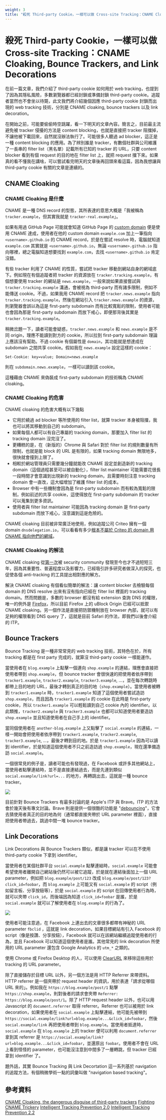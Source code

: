 ```yaml
---
weight: 3
title: "殺死 Third-party Cookie，一樣可以做 Cross-site Tracking：CNAME Cloaking, Bounce Trackers, and Link Decorations"
---
```


# 殺死 Third-party Cookie，一樣可以做 Cross-site Tracking：CNAME Cloaking, Bounce Trackers, and Link Decorations
在前一篇文章，我們介紹了 third-party cookie 如何用於 web tracking，也提到了因為其隱私風險，多數瀏覽器都已經封鎖或準備封鎖 third-party cookie。追蹤者當然也不會坐以待斃，此文我們將介紹幾個因應 third-party cookie 封鎖而出現的 web tracking 技術，分別是 CNAME cloaking, bounce trackers 以及 link decoration。

在開始之前，可能要偷偷時空跳躍，看一下明天的文章內容。簡言之，目前最主流避免被 tracker 侵擾的方法是 content blocking，也就是直接把 tracker 阻擋掉，不讓他被下載回來，自然就沒辦法執行了。可能很多人聽過 ad blocker，這正是一種 content blocking 的應用。為了辨別誰是 tracker，有數個社群與公司維護了一長串的 filter list（黑名單）記載所有已知的 tracker 的 URL，只要 content blocker 看到有個 request 的目的地在 filter list 上，就把 request 擋下來。如果真的看不懂我在講啥，可以嘗試看完明天的文章後再回頭來看這篇，因為我想讓與 third-party cookie 有關的文章是連續的。

## CNAME Cloaking
### CNAME Cloaking 是什麼
CNAME 是一種 DNS record 的型態，其所表達的意思大概是「我被稱為 `tracker.example`，但其實我就是 `tracker-real.example`」。

如果有用過 GitHub Page 可能就會知道 GitHub Page 的 [custom domain](https://docs.github.com/en/pages/configuring-a-custom-domain-for-your-github-pages-site/managing-a-custom-domain-for-your-github-pages-site#configuring-a-subdomain) 便是使用 CNAME 達成，使用者在他的 custom domain `example.com` 加上一筆指向 `<username>.github.io` 的 CNAME record，於是在嘗試 resolve 時，電腦就知道 `example.com` 其實就是 `<username>.github.io`，無論 `<username>.github.io` 指向哪裡，總之電腦知道想要找到 `example.com`，去找 `<username>.github.io` 肯定沒錯。

有些 tracker 利用了 CNAME 的性質，嘗試把 tracker 移動到網站自身的網域底下。例如現在有個追蹤者把 tracker 的資源放在 `tracker.tracking.example`，有個想要使用 tracker 的網站是 `news.example`，一般來說如果直接嘗試與 `tracker.tracking.example` 溝通，會被視為 third-party 而有諸多限制，例如不能傳送 cookie。不過，如果我用 CNAME record 把 `tracker.news.example` 指向 `tracker.tracking.example`，然後在網站引入 `tracker.news.example` 的資源，則瀏覽器會誤以為這是 first-party subdomain 而有比較寬鬆的限制，使用者可能也會因為那是 first-party subdomain 而放下戒心，即便那背後其實是 `tracker.tracking.example`。

稍微岔題一下，讀者可能會疑惑，`tracker.news.example` 和 `news.example` 是不同 origin，理應不能讀到對方的 cookie，所以拉到 first-party subdomain 理論上應該沒有幫助。不過 cookie 有個屬性是 `domain`，其功能就是想達成在 subdomain 之間共享 cookie。假如我在 `news.example` 設定這樣的 cookie：
```
Set-Cookie: key=value; Domain=news.example
```
則在 `subdomain.news.example`，一樣可以讀到該 cookie。

這種藉由 CNAME 來偽裝成 first-party subdomain 的技術稱為 CNAME cloaking。

### CNAME Cloaking 的危害
CNAME cloaking 的危害大概有以下幾點
- 它用於繞過 ad blocker 等所使用的 filter list，就算 tracker 本身被阻擋，我也可以將其移動到自己的 subdomain。
- 如果每個人都可以有自己專屬的 tracking domain，那要加入 filter list 的 tracking domain 沒完沒了。
- 更糟糕的是，在（新版的）Chrome 與 Safari 對於 filter list 的規則數量有所限制，也就是能 block 的 URL 是有限的，如果 tracking domain 無限地多，很快就會撞到上限了。
- 相較於網站管理員只需要幾分鐘就能改 CNAME 設定並創造新的 tracking domain（這個過程甚至可以被自動化），filter list maintainer 可能需要花很長一段時間才會意識到出現新的 tracking domain，且需要時刻注意 tracking domain 會一直改，這大幅增加了維護 filter list 的成本。
- Browser 中有一些機制會因為是 first-party subdomain 而有較為寬鬆的限制，例如前述的共享 cookie，這使得放在 first-party subdomain 的 tracker 可以蒐集到更多資訊。
- 使用者與 filter list maintainer 可能因為 tracking domain 是 first-party subdomain 而放下戒心，沒意識到這是危險的。

CNAME cloaking 目前被非常廣泛地使用，例如追蹤公司 Criteo 擁有一個 domain `dnsdelegation.io`，可以看看有多少[根本不屬於 Criteo 的 domain 用 CNAME 指向他們的網域](https://securitytrails.com/list/cname/dnsdelegation.io)。

### CNAME Cloaking 的解法
CNAME cloaking 從[第一次](https://medium.com/nextdns/cname-cloaking-the-dangerous-disguise-of-third-party-trackers-195205dc522a)被 security community 發現至今也才不過短短三年，因為其重要性、普遍程度以及影響力，已經吸引許多研究者做深入的探究，也促使各個 anti-tracking 的工具提出相對應的解方。

解決 CNAME cloaking 有個看似簡單的解法：讓 content blocker 去檢驗每個 domain 的 DNS resolve 出來有沒有指向已經在 filter list 裡面的 tracking domain。然而問題是，多數的 browser 都沒有給 extension 查詢 DNS 的權限，唯一的例外是 [Firefox](https://developer.mozilla.org/en-US/docs/Mozilla/Add-ons/WebExtensions/API/dns)，所以目前 Firefox 上的 uBlock Origin 已經可以抵禦 CNAME cloaking。另一個作法是直接把防禦機制放在 browser 內部，就可以有足夠的權限看到 DNS query 了，這就是目前 Safari 的作法，即我們以後會介紹的 ITP。

## Bounce Trackers
Bounce Tracking 是一種非常常見的 web tracking 技術，其特色在於，所有 tracking 都是在 first party 完成的，就算沒 third-party cookie 一樣能運作。

當使用者在 `blog.example` 上點擊一個連向 `shop.example` 的連結，理應會直接把使用者帶到 `shop.example`，但 bounce tracker 會很快速的把使用者依序帶到 `tracker1.example`, `tracker2.example`, `tracker3.example`, ...，並在每次轉跳時都帶上目的地的 URL，最後才轉到真正的目的地（`shop.example`）。當使用者被轉到 `tracker1.example` 時，`tracker1.example` 知道了這個使用者嘗試造訪 `shop.example`，而且因為 `tracker1.example` 的 cookie 在此時是 first-party cookie，所以 `tracker1.example` 可以輕鬆讀到自己 cookie 內的 identifier。以此類推，`tracker2.example` 與 `tracker3.example` 也都可以知道使用者要造訪 `shop.example` 並且知道使用者在自己手上的 identifier。

當同個使用者在 `another-blog.example` 上又點擊了 `social.example` 的連結，一樣一開始會把使用者依序帶到 `tracker1.example`, `tracker2.example`, `tracker3.example`, ...，最後才轉到目的地。於是 `tracker1.example` 因為可以讀到 identifier，於是知道這個使用者不只之前造訪過 `shop.example`，現在還準備造訪 `social.example`。

一個很常見的例子是，讀者可能也有發現過，在 Facebook 或許多其他網站上，當使用者點擊連結時，並不是直接連結過去，而是先連到類似 `social.example/link?url=...` 的地方，再轉跳出去，這就是一種 bounce tracker。

![](/images/bounce-tracker.png)

目前針對 Bounce Trackers 有最多討論的是 Apple's ITP 與 Brave。ITP 的方法會於幾天後有專文討論。Brave 則是提供一個很酷的功能是 "[debouncing](https://brave.com/privacy-updates/11-debouncing/)"，它會去猜使用者真正的目的地為何（通常都直接夾帶於 URL parameter 裡面），直接把使用者帶過去，跳過中間一堆 bounce tracker。

## Link Decorations
Link Decorations 與 Bounce Trackers 類似，都是讓 tracker 可以在不使用 third-party cookie 下拿到 identifier。

當使用者在某個社群平台 `social.example` 點擊連結時，`social.example` 可能會希望使用者離開自己網站後仍然可以被它追蹤，於是就在連結後面加上一個 URL parameter，例如把 `blog.example/post/123` 改成 `blog.example/post/123?click_id=foobar`，而 `blog.example` 上可能又有 `social.example` 的 script（例如留言板、分享按鈕等），於是 `social.example` 的 script 在回傳使用者行為時，就可以夾帶 `click_id`，而後端因為知道 `click_id=foobar` 是誰，於是 `social.example` 就可以了解使用者在 `blog.example` 的行為了。

![](/images/link-decoration.png)

使用者可能注意過，在 Facebook 上連出去的文章很多都帶有神秘的 URL parameter `fbclid` ，這就是 link decoration，如果目標網站有引入 Facebook 的 script（像是按讚、分享按鈕），Facebook 就可以在該網站繼續追蹤使用者的行為，並且 Facebook 可以知道這個使用者是誰。其他常見的 link decoration 所使用的 URL parameter 還包含 Google Analytics 的 `utm_*` 之類的。

使用 Chrome 或 Firefox Desktop 的人，可以使用 [ClearURL](https://clearurls.xyz) 來移除這些用於 tracking 的 URL parameter。

除了直接儲存於目標 URL 以外，另一個方法是用 HTTP Referrer 來帶資料。HTTP referrer 是一個夾帶於 request header 的資訊，用於表達「請求從哪個 URL 來的」。例如我在 `https://blog.example/post/1` 點擊 `https://shop.example`，則對後者的請求會夾帶 `Referrer: https://blog.example/post/1`。除了 HTTP request header 以外，也可以用 Javascript 的 `document.referrer` 取得 referrer。Referrer 也可以被用於 link decoration，如果使用者在 `social.example` 上點擊連結，他可能先被帶到 `https://social.example/link?url=blog.example...&click_id=foobar`，然後 `social.example/link` 再把使用者帶到 `blog.example`。當使用者抵達時，`social.example` 在 `blog.example` 上的 tracker 便可以利用 `document.referrer` 拿到其 referrer 是 `https://social.example/link?url=blog.example...&click_id=foobar`，並還原出 `foobar`。使用者不會在 URL 上看到怪怪的 parameter，也可能沒注意到中間多了一層轉跳，但 tracker 已經拿到 identifier 了。

題外話，其實 Bounce Tracking 與 Link Decortation 這一系列基於 navigation 的追蹤方法，有個稍微學術一點的詞彙叫做 "navigation based tracking"。

## 參考資料
[CNAME Cloaking, the dangerous disguise of third-party trackers](https://medium.com/nextdns/cname-cloaking-the-dangerous-disguise-of-third-party-trackers-195205dc522a)
[Fighting CNAME Trickery](https://brave.com/privacy-updates/6-cname-trickery/)
[Intelligent Tracking Prevention 2.0](https://webkit.org/blog/8311/intelligent-tracking-prevention-2-0/)
[Intelligent Tracking Prevention 2.2](https://webkit.org/blog/8828/intelligent-tracking-prevention-2-2/)